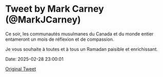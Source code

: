 # Tweet by Mark Carney (@MarkJCarney)

Ce soir, les communautés musulmanes du Canada et du monde entier entameront un mois de réflexion et de compassion.

Je vous souhaite à toutes et à tous un Ramadan paisible et enrichissant.

Date: 2025-02-28 23:00:01

[Original Tweet](https://x.com/MarkJCarney/status/1895609935427485958)
